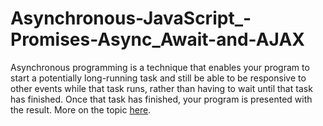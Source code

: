 # Asynchronous-JavaScript_-Promises-Async_Await-and-AJAX

Asynchronous programming is a technique that enables your program to start a potentially long-running task and still be able to be responsive to other events while that task runs, rather than having to wait until that task has finished. Once that task has finished, your program is presented with the result.
More on the topic [here](https://developer.mozilla.org/en-US/docs/Learn/JavaScript/Asynchronous).

